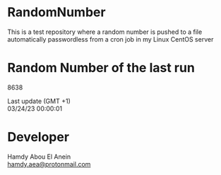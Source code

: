 # RandomNumber    
This is a test repository where a random number is pushed to a file automatically passwordless from a cron job in my Linux CentOS server    
# Random Number of the last run   
8638
      
Last update (GMT +1)    
03/24/23 00:00:01
# Developer    
Hamdy Abou El Anein   
hamdy.aea@protonmail.com
